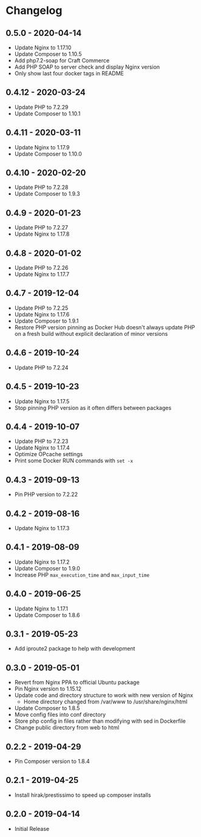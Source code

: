 # Changelog

## 0.5.0 - 2020-04-14

- Update Nginx to 1.17.10
- Update Composer to 1.10.5
- Add php7.2-soap for Craft Commerce
- Add PHP SOAP to server check and display Nginx version
- Only show last four docker tags in README

## 0.4.12 - 2020-03-24

- Update PHP to 7.2.29
- Update Composer to 1.10.1

## 0.4.11 - 2020-03-11

- Update Nginx to 1.17.9
- Update Composer to 1.10.0

## 0.4.10 - 2020-02-20

- Update PHP to 7.2.28
- Update Composer to 1.9.3

## 0.4.9 - 2020-01-23

- Update PHP to 7.2.27
- Update Nginx to 1.17.8

## 0.4.8 - 2020-01-02

- Update PHP to 7.2.26
- Update Nginx to 1.17.7

## 0.4.7 - 2019-12-04

- Update PHP to 7.2.25
- Update Nginx to 1.17.6
- Update Composer to 1.9.1
- Restore PHP version pinning as Docker Hub doesn't always update PHP on a fresh build without explicit declaration of minor versions

## 0.4.6 - 2019-10-24

- Update PHP to 7.2.24

## 0.4.5 - 2019-10-23

- Update Nginx to 1.17.5
- Stop pinning PHP version as it often differs between packages

## 0.4.4 - 2019-10-07

- Update PHP to 7.2.23
- Update Nginx to 1.17.4
- Optimize OPcache settings
- Print some Docker RUN commands with `set -x`

## 0.4.3 - 2019-09-13

- Pin PHP version to 7.2.22

## 0.4.2 - 2019-08-16

- Update Nginx to 1.17.3

## 0.4.1 - 2019-08-09

- Update Nginx to 1.17.2
- Update Composer to 1.9.0
- Increase PHP `max_execution_time` and `max_input_time`

## 0.4.0 - 2019-06-25

- Update Nginx to 1.17.1
- Update Composer to 1.8.6

## 0.3.1 - 2019-05-23

- Add iproute2 package to help with development

## 0.3.0 - 2019-05-01

- Revert from Nginx PPA to official Ubuntu package
- Pin Nginx version to 1.15.12
- Update code and directory structure to work with new version of Nginx
  - Home directory changed from /var/www to /usr/share/nginx/html
- Update Composer to 1.8.5
- Move config files into conf directory
- Store php config in files rather than modifying with sed in Dockerfile
- Change public directory from web to html

## 0.2.2 - 2019-04-29

- Pin Composer version to 1.8.4

## 0.2.1 - 2019-04-25

- Install hirak/prestissimo to speed up composer installs

## 0.2.0 - 2019-04-14

- Initial Release

